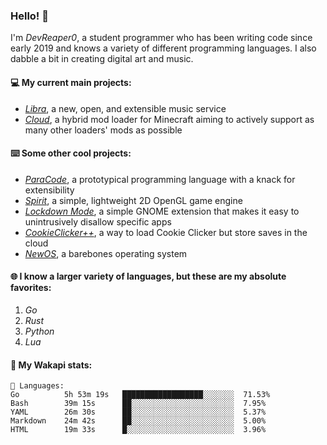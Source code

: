 ### Hello! 👋

I'm _DevReaper0_, a student programmer who has been writing code since early 2019 and knows a variety of different programming languages. I also dabble a bit in creating digital art and music.

#### 💻 My current main projects:

-   _[Libra](https://github.com/LibraMusic)_, a new, open, and extensible music service
-   _[Cloud](https://github.com/CloudLoaderMC/CloudLoader)_, a hybrid mod loader for Minecraft aiming to actively support as many other loaders' mods as possible

#### ⌨️ Some other cool projects:

-   _[ParaCode](https://github.com/ParaCodeLang/ParaCode)_, a prototypical programming language with a knack for extensibility
-   _[Spirit](https://gitlab.com/DevReaper0/SpiritEngine)_, a simple, lightweight 2D OpenGL game engine
-   _[Lockdown Mode](https://github.com/DevReaper0/GNOME-LockdownMode)_, a simple GNOME extension that makes it easy to unintrusively disallow specific apps
-   _[CookieClicker++](https://github.com/DevReaper0/CookieClickerPlusPlus)_, a way to load Cookie Clicker but store saves in the cloud
-   _[NewOS](https://github.com/DevReaper0/NewOS)_, a barebones operating system

#### 🌐 I know a larger variety of languages, but these are my absolute favorites:

1. _Go_
2. _Rust_
3. _Python_
4. _Lua_

#### 📡 My Wakapi stats:

```text
💾 Languages:
Go          5h 53m 19s   ██████████████████░░░░░░░  71.53%
Bash        39m 15s      ██░░░░░░░░░░░░░░░░░░░░░░░  7.95%
YAML        26m 30s      ██░░░░░░░░░░░░░░░░░░░░░░░  5.37%
Markdown    24m 42s      ██░░░░░░░░░░░░░░░░░░░░░░░  5.00%
HTML        19m 33s      █░░░░░░░░░░░░░░░░░░░░░░░░  3.96%
```
